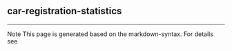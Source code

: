 ## car-registration-statistics

<hr/>
Note This page is generated based on the markdown-syntax. For details see <http://daringfireball.net/projects/markdown/syntax/>
